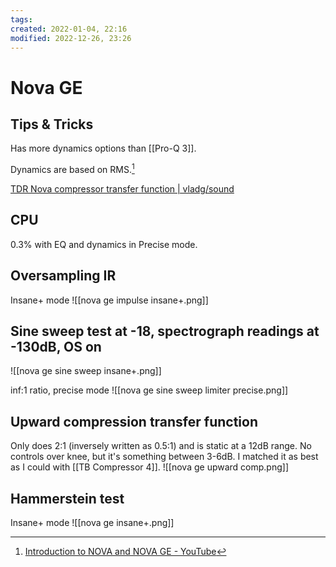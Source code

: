 ```yaml
---
tags: 
created: 2022-01-04, 22:16
modified: 2022-12-26, 23:26
---
```


# Nova GE

## Tips & Tricks
Has more dynamics options than [[Pro-Q 3]].

Dynamics are based on RMS.[^1]

[TDR Nova compressor transfer function | vladg/sound](https://vladgsound.wordpress.com/2015/12/05/tdr-nova-compressor-transfer-function/#more-1400)

## CPU
0.3% with EQ and dynamics in Precise mode.

## Oversampling IR
Insane+ mode
![[nova ge impulse insane+.png]]

## Sine sweep test at -18, spectrograph readings at -130dB, OS on
![[nova ge sine sweep insane+.png]]

inf:1 ratio, precise mode
![[nova ge sine sweep limiter precise.png]]

## Upward compression transfer function
Only does 2:1 (inversely written as 0.5:1) and is static at a 12dB range. No controls over knee, but it's something between 3-6dB. I matched it as best as I could with [[TB Compressor 4]].
![[nova ge upward comp.png]]

## Hammerstein test
Insane+ mode
![[nova ge insane+.png]]

[^1]: [Introduction to NOVA and NOVA GE - YouTube](https://www.youtube.com/watch?v=1CHFv4mWQYM&t=102s)